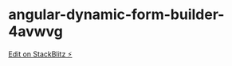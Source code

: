 # angular-dynamic-form-builder-4avwvg

[Edit on StackBlitz ⚡️](https://stackblitz.com/edit/angular-dynamic-form-builder-4avwvg)